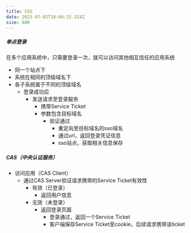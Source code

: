```yaml
---
title: SSO
date: 2023-07-02T10:04:15.324Z
size: 880
---
```

##### 单点登录

在多个应用系统中，只需要登录一次，就可以访问其他相互信任的应用系统

- 同一个站点下
- 系统在相同的顶级域名下
- 各子系统属于不同的顶级域名
  - 登录成功后
    - 发送请求至登录服务
      - 携带Service Ticket
      - 参数包含目标域名
        - 验证通过
          - 重定向至目标域名的sso域名
          - 通过url，返回登录凭证信息
          - sso站点，获取相关信息保存



##### CAS（中央认证服务）

- 访问应用（CAS Client）
  - 通过CAS Server验证请求携带的Service Ticket有效性
    - 有效（已登录）
      - 返回用户信息
    - 无效（未登录）
      - 返回登录页面
        - 登录通过，返回一个Service Ticket
        - 客户端保存Service Ticket至cookie，后续请求携带该ticket
